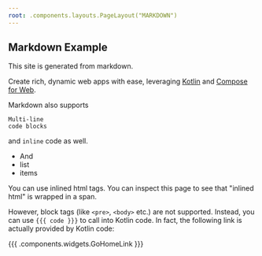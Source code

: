 ```yaml
---
root: .components.layouts.PageLayout("MARKDOWN")
---
```


## Markdown Example

This site is generated from markdown.

Create rich, dynamic web apps with ease, leveraging [Kotlin](https://kotlinlang.org/) and [Compose for Web](https://compose-web.ui.pages.jetbrains.team/).

Markdown also supports

```
Multi-line
code blocks
```

and `inline` code as well.

* And
* list
* items

You can use <span id="md-inline-demo">inlined html</span> tags. You can inspect this page to see that "inlined html" is
wrapped in a span.

However, block tags (like `<pre>`, `<body>` etc.) are not supported. Instead, you can use `{{{ code }}}` to call into
Kotlin code. In fact, the following link is actually provided by Kotlin code:

{{{ .components.widgets.GoHomeLink }}}